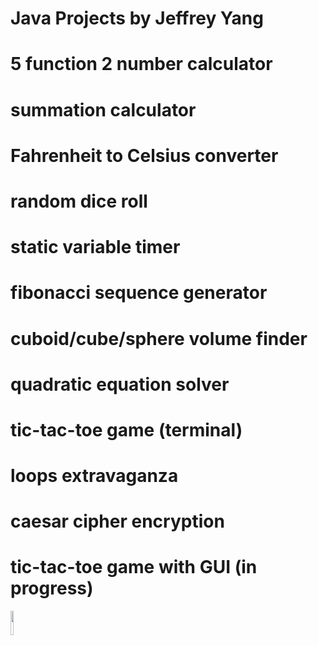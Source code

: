 # Java Projects by Jeffrey Yang
#
# 5 function 2 number calculator
# summation calculator
# Fahrenheit to Celsius converter
# random dice roll
# static variable timer
# fibonacci sequence generator
# cuboid/cube/sphere volume finder
# quadratic equation solver
# tic-tac-toe game (terminal)
# loops extravaganza
# caesar cipher encryption
# tic-tac-toe game with GUI (in progress)

<img margin = "50%" height = "10%" width = "10%" src= "https://upload.wikimedia.org/wikipedia/en/thumb/3/30/Java_programming_language_logo.svg/1200px-Java_programming_language_logo.svg.png"> 
